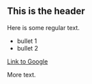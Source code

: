 ## This is the header


Here is some regular text.
* bullet 1
* bullet 2

[Link to Google](http://www.google.com)

More text.
